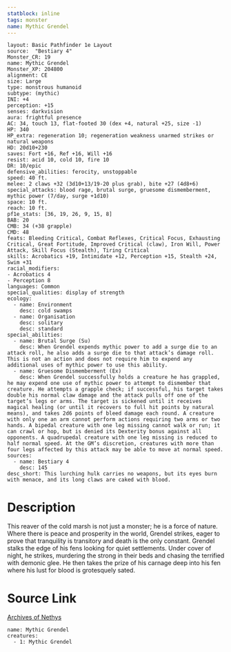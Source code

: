 ```yaml
---
statblock: inline
tags: monster
name: Mythic Grendel
---
```

```statblock
layout: Basic Pathfinder 1e Layout
source:  "Bestiary 4"
Monster_CR: 19
name: Mythic Grendel
Monster_XP: 204800
alignment: CE
size: Large
type: monstrous humanoid
subtype: (mythic)
INI: +4
perception: +15
senses: darkvision
aura: frightful presence
AC: 34, touch 13, flat-footed 30 (dex +4, natural +25, size -1)
HP: 340
HP_extra: regeneration 10; regeneration weakness unarmed strikes or natural weapons
HD: 20d10+230
saves: Fort +16, Ref +16, Will +16
resist: acid 10, cold 10, fire 10
DR: 10/epic
defensive_abilities: ferocity, unstoppable
speed: 40 ft.
melee: 2 claws +32 (3d10+13/19-20 plus grab), bite +27 (4d8+6)
special_attacks: blood rage, brutal surge, gruesome dismemberment, mythic power (7/day, surge +1d10)
space: 10 ft.
reach: 10 ft.
pf1e_stats: [36, 19, 26, 9, 15, 8]
BAB: 20
CMB: 34 (+38 grapple)
CMD: 48
feats: Bleeding Critical, Combat Reflexes, Critical Focus, Exhausting Critical, Great Fortitude, Improved Critical (claw), Iron Will, Power Attack, Skill Focus (Stealth), Tiring Critical
skills: Acrobatics +19, Intimidate +12, Perception +15, Stealth +24, Swim +31
racial_modifiers:
- Acrobatics 4
- Perception 8
languages: Common
special_qualities: display of strength
ecology:
  - name: Environment
    desc: cold swamps
  - name: Organisation
    desc: solitary
    desc: standard
special_abilities:
  - name: Brutal Surge (Su)
    desc: When Grendel expends mythic power to add a surge die to an attack roll, he also adds a surge die to that attack’s damage roll. This is not an action and does not require him to expend any additional uses of mythic power to use this ability.
  - name: Gruesome Dismemberment (Ex)
    desc: When Grendel successfully holds a creature he has grappled, he may expend one use of mythic power to attempt to dismember that creature. He attempts a grapple check; if successful, his target takes double his normal claw damage and the attack pulls off one of the target’s legs or arms. The target is sickened until it receives magical healing (or until it recovers to full hit points by natural means), and takes 2d6 points of bleed damage each round. A creature with only one an arm cannot perform actions requiring two arms or two hands. A bipedal creature with one leg missing cannot walk or run; it can crawl or hop, but is denied its Dexterity bonus against all opponents. A quadrupedal creature with one leg missing is reduced to half normal speed. At the GM’s discretion, creatures with more than four legs affected by this attack may be able to move at normal speed.
sources:
  - name: Bestiary 4
    desc: 145
desc_short: This lurching hulk carries no weapons, but its eyes burn with menace, and its long claws are caked with blood.
```
# Description
This reaver of the cold marsh is not just a monster; he is a force of nature. Where there is peace and prosperity in the world, Grendel strikes, eager to prove that tranquility is transitory and death is the only constant. Grendel stalks the edge of his fens looking for quiet settlements. Under cover of night, he strikes, murdering the strong in their beds and chasing the terrified with demonic glee. He then takes the prize of his carnage deep into his fen where his lust for blood is grotesquely sated.
# Source Link
[Archives of Nethys](https://aonprd.com/MythicMonsterDisplay.aspx?ItemName=Grendel)
```encounter-table
name: Mythic Grendel
creatures:
  - 1: Mythic Grendel
```
